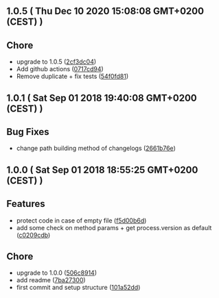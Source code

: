 ## 1.0.5 ( Thu Dec 10 2020 15:08:08 GMT+0200 (CEST) )

## Chore
  - upgrade to 1.0.5
  ([2cf3dc04](https://github.com/wallet77/nodejs-versions/commit/2cf3dc04769320f61fe18277c3341b7f61b8fcc2))
  - Add github actions
  ([0717cd94](https://github.com/wallet77/nodejs-versions/commit/0717cd947030f39606a914bd2473912fef70350d))
  - Remove duplicate + fix tests
  ([54f0fd81](https://github.com/wallet77/nodejs-versions/commit/54f0fd81577b9254b47bfd9f752a4f796cb20598))

## 1.0.1 ( Sat Sep 01 2018 19:40:08 GMT+0200 (CEST) )


## Bug Fixes
  - change path building method of changelogs
  ([2661b76e](https://github.com/wallet77/nodejs-versions/commit/2661b76ef57d1fec996926a07ec97050396a4ac8))





 
## 1.0.0 ( Sat Sep 01 2018 18:55:25 GMT+0200 (CEST) )


## Features
  - protect code in case of empty file
  ([f5d00b6d](https://github.com/wallet77/nodejs-versions/commit/f5d00b6d4df363b2b44af1d3b5c8d4f9ef3aefae))
  - add some check on method params + get process.version as default
  ([c0209cdb](https://github.com/wallet77/nodejs-versions/commit/c0209cdbe44a0612f9490c543eab262fe4fc5316))




## Chore
  - upgrade to 1.0.0
  ([506c8914](https://github.com/wallet77/nodejs-versions/commit/506c8914a466e500b56c5e3206fb6c126c3dabbb))
  - add readme
  ([7ba27300](https://github.com/wallet77/nodejs-versions/commit/7ba27300d1a188aa492ae735f42ddeec0c67eff8))
  - first commit and setup structure
  ([101a52dd](https://github.com/wallet77/nodejs-versions/commit/101a52dd6ea0b7e2a47ad6872a31e741afefa18a))





